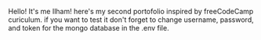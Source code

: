 Hello! It's me Ilham!
here's my second portofolio inspired by freeCodeCamp curiculum.
if you want to test it don't forget to change username, password, and token for the mongo database in the .env file.
